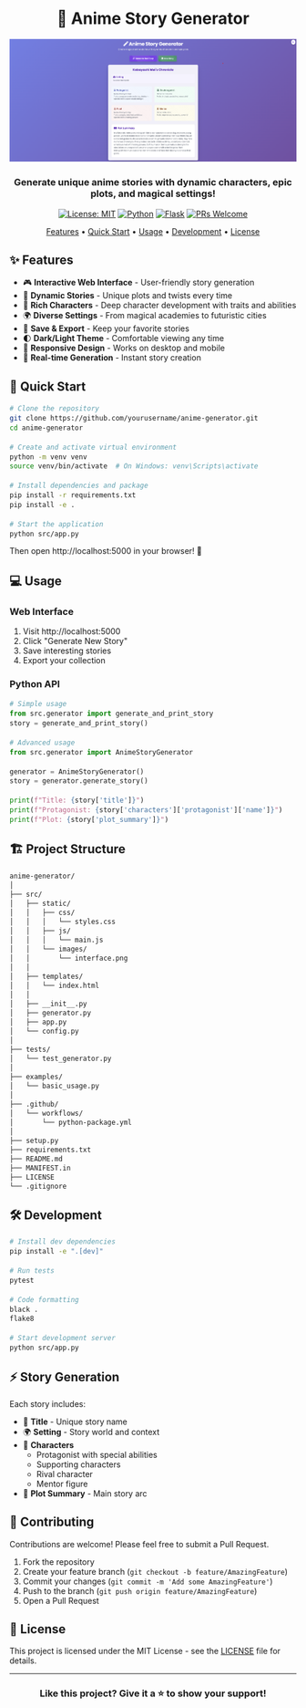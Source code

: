 <div align="center">

# 🌟 Anime Story Generator

[<img src="src/static/images/interface.png" alt="Anime Story Generator Interface" width="800"/>](src/static/images/interface.png)

### Generate unique anime stories with dynamic characters, epic plots, and magical settings!

[![License: MIT](https://img.shields.io/badge/License-MIT-yellow.svg)](https://opensource.org/licenses/MIT)
[![Python](https://img.shields.io/badge/Python-3.7+-blue.svg)](https://www.python.org/)
[![Flask](https://img.shields.io/badge/Flask-2.0+-green.svg)](https://flask.palletsprojects.com/)
[![PRs Welcome](https://img.shields.io/badge/PRs-welcome-brightgreen.svg)](http://makeapullrequest.com)

[Features](#-features) •
[Quick Start](#-quick-start) •
[Usage](#-usage) •
[Development](#-development) •
[License](#-license)

</div>

## ✨ Features

- 🎮 **Interactive Web Interface** - User-friendly story generation
- 🎯 **Dynamic Stories** - Unique plots and twists every time
- 👥 **Rich Characters** - Deep character development with traits and abilities
- 🌍 **Diverse Settings** - From magical academies to futuristic cities
- 💾 **Save & Export** - Keep your favorite stories
- 🌓 **Dark/Light Theme** - Comfortable viewing any time
- 📱 **Responsive Design** - Works on desktop and mobile
- 🔄 **Real-time Generation** - Instant story creation

## 🚀 Quick Start

```bash
# Clone the repository
git clone https://github.com/yourusername/anime-generator.git
cd anime-generator

# Create and activate virtual environment
python -m venv venv
source venv/bin/activate  # On Windows: venv\Scripts\activate

# Install dependencies and package
pip install -r requirements.txt
pip install -e .

# Start the application
python src/app.py
```

Then open http://localhost:5000 in your browser! 🎉

## 💻 Usage

### Web Interface

1. Visit http://localhost:5000
2. Click "Generate New Story"
3. Save interesting stories
4. Export your collection

### Python API

```python
# Simple usage
from src.generator import generate_and_print_story
story = generate_and_print_story()

# Advanced usage
from src.generator import AnimeStoryGenerator

generator = AnimeStoryGenerator()
story = generator.generate_story()

print(f"Title: {story['title']}")
print(f"Protagonist: {story['characters']['protagonist']['name']}")
print(f"Plot: {story['plot_summary']}")
```

## 🏗️ Project Structure

```
anime-generator/
│
├── src/
│   ├── static/
│   │   ├── css/
│   │   │   └── styles.css
│   │   ├── js/
│   │   │   └── main.js
│   │   └── images/
│   │       └── interface.png
│   │
│   ├── templates/
│   │   └── index.html
│   │
│   ├── __init__.py
│   ├── generator.py
│   ├── app.py
│   └── config.py
│
├── tests/
│   └── test_generator.py
│
├── examples/
│   └── basic_usage.py
│
├── .github/
│   └── workflows/
│       └── python-package.yml
│
├── setup.py
├── requirements.txt
├── README.md
├── MANIFEST.in
├── LICENSE
└── .gitignore
```

## 🛠️ Development

```bash
# Install dev dependencies
pip install -e ".[dev]"

# Run tests
pytest

# Code formatting
black .
flake8

# Start development server
python src/app.py
```

## ⚡ Story Generation

Each story includes:
- 📌 **Title** - Unique story name
- 🌍 **Setting** - Story world and context
- 👥 **Characters**
  - Protagonist with special abilities
  - Supporting characters
  - Rival character
  - Mentor figure
- 📜 **Plot Summary** - Main story arc

## 🤝 Contributing

Contributions are welcome! Please feel free to submit a Pull Request.

1. Fork the repository
2. Create your feature branch (`git checkout -b feature/AmazingFeature`)
3. Commit your changes (`git commit -m 'Add some AmazingFeature'`)
4. Push to the branch (`git push origin feature/AmazingFeature`)
5. Open a Pull Request

## 📝 License

This project is licensed under the MIT License - see the [LICENSE](LICENSE) file for details.

---

<div align="center">

### Like this project? Give it a ⭐ to show your support!

</div>
